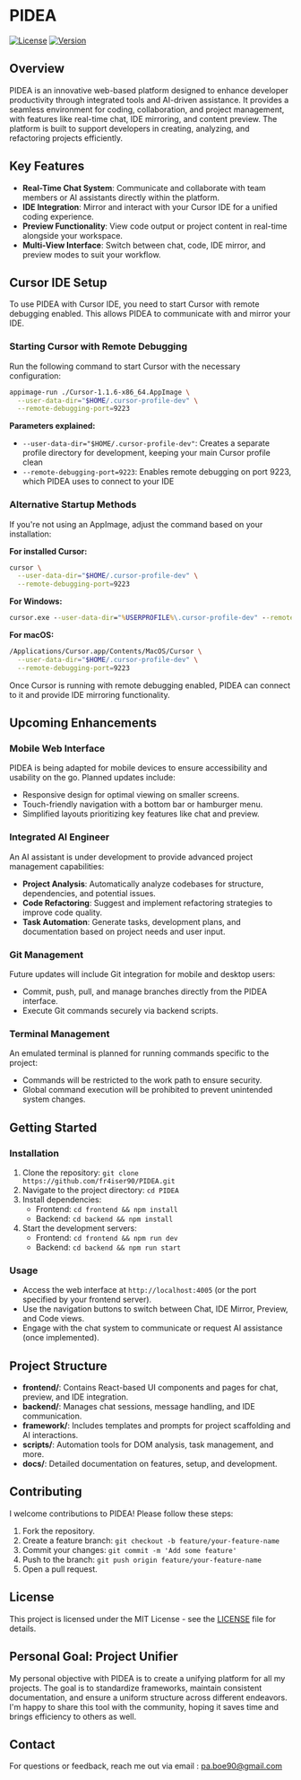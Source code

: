 # PIDEA

[![License](https://img.shields.io/badge/license-MIT-blue.svg)](LICENSE)
[![Version](https://img.shields.io/badge/version-1.0.0-green.svg)](CHANGELOG.md)

## Overview

PIDEA is an innovative web-based platform designed to enhance developer productivity through integrated tools and AI-driven assistance. It provides a seamless environment for coding, collaboration, and project management, with features like real-time chat, IDE mirroring, and content preview. The platform is built to support developers in creating, analyzing, and refactoring projects efficiently.

## Key Features

- **Real-Time Chat System**: Communicate and collaborate with team members or AI assistants directly within the platform.
- **IDE Integration**: Mirror and interact with your Cursor IDE for a unified coding experience.
- **Preview Functionality**: View code output or project content in real-time alongside your workspace.
- **Multi-View Interface**: Switch between chat, code, IDE mirror, and preview modes to suit your workflow.

## Cursor IDE Setup

To use PIDEA with Cursor IDE, you need to start Cursor with remote debugging enabled. This allows PIDEA to communicate with and mirror your IDE.

### Starting Cursor with Remote Debugging

Run the following command to start Cursor with the necessary configuration:

```bash
appimage-run ./Cursor-1.1.6-x86_64.AppImage \
  --user-data-dir="$HOME/.cursor-profile-dev" \
  --remote-debugging-port=9223
```

**Parameters explained:**
- `--user-data-dir="$HOME/.cursor-profile-dev"`: Creates a separate profile directory for development, keeping your main Cursor profile clean
- `--remote-debugging-port=9223`: Enables remote debugging on port 9223, which PIDEA uses to connect to your IDE

### Alternative Startup Methods

If you're not using an AppImage, adjust the command based on your installation:

**For installed Cursor:**
```bash
cursor \
  --user-data-dir="$HOME/.cursor-profile-dev" \
  --remote-debugging-port=9223
```

**For Windows:**
```cmd
cursor.exe --user-data-dir="%USERPROFILE%\.cursor-profile-dev" --remote-debugging-port=9223
```

**For macOS:**
```bash
/Applications/Cursor.app/Contents/MacOS/Cursor \
  --user-data-dir="$HOME/.cursor-profile-dev" \
  --remote-debugging-port=9223
```

Once Cursor is running with remote debugging enabled, PIDEA can connect to it and provide IDE mirroring functionality.

## Upcoming Enhancements

### Mobile Web Interface
PIDEA is being adapted for mobile devices to ensure accessibility and usability on the go. Planned updates include:
- Responsive design for optimal viewing on smaller screens.
- Touch-friendly navigation with a bottom bar or hamburger menu.
- Simplified layouts prioritizing key features like chat and preview.

### Integrated AI Engineer
An AI assistant is under development to provide advanced project management capabilities:
- **Project Analysis**: Automatically analyze codebases for structure, dependencies, and potential issues.
- **Code Refactoring**: Suggest and implement refactoring strategies to improve code quality.
- **Task Automation**: Generate tasks, development plans, and documentation based on project needs and user input.

### Git Management
Future updates will include Git integration for mobile and desktop users:
- Commit, push, pull, and manage branches directly from the PIDEA interface.
- Execute Git commands securely via backend scripts.

### Terminal Management
An emulated terminal is planned for running commands specific to the project:
- Commands will be restricted to the work path to ensure security.
- Global command execution will be prohibited to prevent unintended system changes.
## Getting Started

### Installation
1. Clone the repository: `git clone https://github.com/fr4iser90/PIDEA.git`
2. Navigate to the project directory: `cd PIDEA`
3. Install dependencies:
   - Frontend: `cd frontend && npm install`
   - Backend: `cd backend && npm install`
4. Start the development servers:
   - Frontend: `cd frontend && npm run dev`
   - Backend: `cd backend && npm run start`

### Usage
- Access the web interface at `http://localhost:4005` (or the port specified by your frontend server).
- Use the navigation buttons to switch between Chat, IDE Mirror, Preview, and Code views.
- Engage with the chat system to communicate or request AI assistance (once implemented).

## Project Structure
- **frontend/**: Contains React-based UI components and pages for chat, preview, and IDE integration.
- **backend/**: Manages chat sessions, message handling, and IDE communication.
- **framework/**: Includes templates and prompts for project scaffolding and AI interactions.
- **scripts/**: Automation tools for DOM analysis, task management, and more.
- **docs/**: Detailed documentation on features, setup, and development.

## Contributing
I welcome contributions to PIDEA! Please follow these steps:
1. Fork the repository.
2. Create a feature branch: `git checkout -b feature/your-feature-name`
3. Commit your changes: `git commit -m 'Add some feature'`
4. Push to the branch: `git push origin feature/your-feature-name`
5. Open a pull request.

## License
This project is licensed under the MIT License - see the [LICENSE](LICENSE) file for details.

## Personal Goal: Project Unifier

My personal objective with PIDEA is to create a unifying platform for all my projects. The goal is to standardize frameworks, maintain consistent documentation, and ensure a uniform structure across different endeavors. I'm happy to share this tool with the community, hoping it saves time and brings efficiency to others as well.

## Contact
For questions or feedback, reach me out via email : pa.boe90@gmail.com